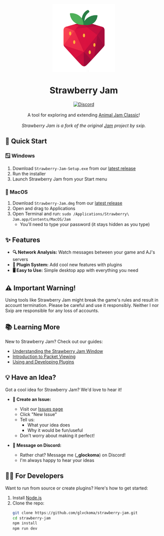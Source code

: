 <div align="center">
  <img src="assets/strawberry-jam.png" alt="Strawberry Jam Logo" width="200"/>
  <h1>Strawberry Jam</h1>
  <a href='https://discord.gg/HzFe7XpuPs'>
    <img src="https://discord.com/api/guilds/1355727306177380392/widget.png?style=shield" alt="Discord" />
  </a>
</div>

<br />

<div align="center">
A tool for exploring and extending <a href="https://classic.animaljam.com">Animal Jam Classic</a>!
<br /><br />
<em>Strawberry Jam is a fork of the original <a href="https://github.com/Sxip/jam">Jam</a> project by sxip.</em>
</div>

## 🚀 Quick Start

### 🪟 Windows
1.  Download `Strawberry-Jam-Setup.exe` from our [latest release](https://github.com/glvckoma/strawberry-jam/releases/latest)
2.  Run the installer
3.  Launch Strawberry Jam from your Start menu

### 🍎 MacOS
1.  Download `Strawberry-Jam.dmg` from our [latest release](https://github.com/glvckoma/strawberry-jam/releases/latest)
2.  Open and drag to Applications
3.  Open Terminal and run: `sudo /Applications/Strawberry\ Jam.app/Contents/MacOS/Jam`
    *   You'll need to type your password (it stays hidden as you type)

## ✨ Features

*   **🔍 Network Analysis:** Watch messages between your game and AJ's servers
*   **🔌 Plugin System:** Add cool new features with plugins
*   **🖥️ Easy to Use:** Simple desktop app with everything you need

## ⚠️ Important Warning!

Using tools like Strawberry Jam might break the game's rules and result in account termination. Please be careful and use it responsibly. Neither I nor Sxip are responsible for any loss of accounts.

## 📚 Learning More

New to Strawberry Jam? Check out our guides:

*   [Understanding the Strawberry Jam Window](community-guide/understanding-ui.md)
*   [Introduction to Packet Viewing](community-guide/packet-viewing.md)
*   [Using and Developing Plugins](community-guide/plugins.md)

## 💡 Have an Idea?

Got a cool idea for Strawberry Jam? We'd love to hear it!

*   **📝 Create an Issue:**
    *   Visit our [Issues page](https://github.com/glvckoma/strawberry-jam/issues)
    *   Click "New Issue"
    *   Tell us:
        *   What your idea does
        *   Why it would be fun/useful
    *   Don't worry about making it perfect!

*   **💬 Message on Discord:**
    *   Rather chat? Message me (**_glockoma**) on Discord!
    *   I'm always happy to hear your ideas

## 👩‍💻 For Developers

Want to run from source or create plugins? Here's how to get started:

1.  Install [Node.js](https://nodejs.org)
2.  Clone the repo:
    ```bash
    git clone https://github.com/glvckoma/strawberry-jam.git
    cd strawberry-jam
    npm install
    npm run dev
    ```

